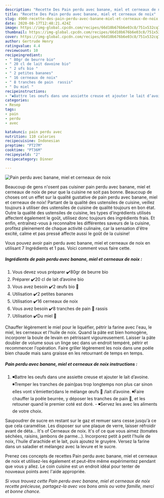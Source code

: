 ```yaml
---
description: "Recette Des Pain perdu avec banane, miel et cerneaux de noix"
title: "Recette Des Pain perdu avec banane, miel et cerneaux de noix"
slug: 4900-recette-des-pain-perdu-avec-banane-miel-et-cerneaux-de-noix
date: 2020-08-17T12:48:21.424Z
image: https://img-global.cpcdn.com/recipes/66d10b676b6e03c8/751x532cq70/pain-perdu-avec-banane-miel-et-cerneaux-de-noix-photo-principale-de-la-recette.jpg
thumbnail: https://img-global.cpcdn.com/recipes/66d10b676b6e03c8/751x532cq70/pain-perdu-avec-banane-miel-et-cerneaux-de-noix-photo-principale-de-la-recette.jpg
cover: https://img-global.cpcdn.com/recipes/66d10b676b6e03c8/751x532cq70/pain-perdu-avec-banane-miel-et-cerneaux-de-noix-photo-principale-de-la-recette.jpg
author: Gertrude Henry
ratingvalue: 4.4
reviewcount: 10
recipeingredient:
- " 80gr de beurre bio"
- " 20 cl de lait davoine bio"
- " 2 ufs bio "
- " 2 petites bananes"
- " 16 cerneaux de noix"
- " 8 tranches de pain  rassis"
- " Du miel "
recipeinstructions:
- "◾️Battre les oeufs dans une assiette creuse et ajouter le lait d’avoine. ◾️Tremper les tranches de pain(pas trop longtemps non plus car sinon elles vont s’émietter)dans le mélange œufs 🥚 /lait d’avoine. ◾️Faire chauffer la poêle beurrée, y déposer les tranches de pain 🍞, et les retouner quand le premier coté est doré. ◾️Servez les avec les aliments de votre choix."
categories:
- Resep
tags:
- pain
- perdu
- avec

katakunci: pain perdu avec 
nutrition: 110 calories
recipecuisine: Indonesian
preptime: "PT27M"
cooktime: "PT36M"
recipeyield: "2"
recipecategory: Dinner

---
```



![Pain perdu avec banane, miel et cerneaux de noix](https://img-global.cpcdn.com/recipes/66d10b676b6e03c8/751x532cq70/pain-perdu-avec-banane-miel-et-cerneaux-de-noix-photo-principale-de-la-recette.jpg)

Beaucoup de gens n'osent pas cuisiner pain perdu avec banane, miel et cerneaux de noix de peur que la cuisine ne soit pas bonne. Beaucoup de choses ont un effet sur la qualité gustative de pain perdu avec banane, miel et cerneaux de noix! Partant de la qualité des ustensiles de cuisine, veillez toujours à utiliser des ustensiles de cuisine de qualité toujours en bon état. Outre la qualité des ustensiles de cuisine, les types d'ingrédients utilisés affectent également le goût, utilisez donc toujours des ingrédients frais. Et enfin, entraînez-vous à reconnaître les différentes saveurs de la cuisine, profitez pleinement de chaque activité culinaire, car la sensation d'être excité, calme et pas pressé affecte aussi le goût de la cuisine!

<!--inarticleads1-->

Vous pouvez avoir pain perdu avec banane, miel et cerneaux de noix en utilisant 7 Ingrédients et 1 pas. Voici comment vous faire cette.

##### Ingrédients de pain perdu avec banane, miel et cerneaux de noix :

1. Vous devez vous préparer  ✔️80gr de beurre bio
1. Préparer  ✔️20 cl de lait d’avoine bio
1. Vous avez besoin  ✔️2 œufs bio 🥚
1. Utilisation  ✔️2 petites bananes
1. Utilisation  ✔️16 cerneaux de noix
1. Vous avez besoin  ✔️8 tranches de pain 🍞 rassis
1. Utilisation  ✔️Du miel 🍯


Chauffer légèrement le miel pour le liquéfier, pétrir la farine avec l&#39;eau, le miel, les cerneaux et l&#39;huile de noix. Quand la pâte est bien homogène, incorporer la boule de levain en pétrissant vigoureusement. Laisser la pâte doubler de volume sous un linge sec dans un endroit tempéré, pétrir et recommencer l&#39;opération. Faire griller légèrement les noix dans une poële bien chaude mais sans graisse en les retournant de temps en temps. 

<!--inarticleads2-->

##### Pain perdu avec banane, miel et cerneaux de noix instructions :

1. ◾️Battre les oeufs dans une assiette creuse et ajouter le lait d’avoine. ◾️Tremper les tranches de pain(pas trop longtemps non plus car sinon elles vont s’émietter)dans le mélange œufs 🥚 /lait d’avoine. ◾️Faire chauffer la poêle beurrée, y déposer les tranches de pain 🍞, et les retouner quand le premier coté est doré. - ◾️Servez les avec les aliments de votre choix.


Saupoudrer de sucre en restant sur le gaz et remuer sans cesse jusqu&#39;à ce que cela caramélise. Les disposer sur une plaque de verre, laisser réfroidir avant de déta… It&#39;s of Cerneaux de noix. It&#39;s of ce que vous aimez (tomates séchées, raisins, jambons de parme…). Incorporez petit à petit l&#39;huile de noix, l&#39;huile d&#39;arachide et le lait, puis ajoutez le gruyère. Versez la farine dans un saladier et mélangez avec la levure et le sucre. 

<!--inarticleads1-->

<p>
Prenez ces concepts de recettes Pain perdu avec banane, miel et cerneaux de noix et utilisez-les également et peut-être même expérimentez pendant que vous y allez. Le coin cuisine est un endroit idéal pour tenter de nouveaux points avec l'aide appropriée.
</p>

<p>
<i>Si vous trouvez cette Pain perdu avec banane, miel et cerneaux de noix recette précieuse, partagez-la avec vos bons amis ou votre famille, merci et bonne chance.</i>
</p>
